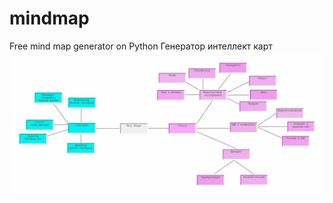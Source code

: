 # mindmap
Free mind map generator on Python
Генератор интеллект карт
![Image alt](https://github.com/kernelgood/mindmap/blob/master/mindmap.png)
